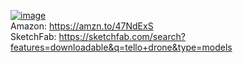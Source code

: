 [![image](https://github.com/user-attachments/assets/d3fa9504-9ded-466f-9e38-b145ca3cc998)](https://amzn.to/47NdExS)  
Amazon: https://amzn.to/47NdExS  
SketchFab: https://sketchfab.com/search?features=downloadable&q=tello+drone&type=models  

